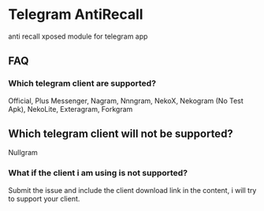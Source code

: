 # Telegram AntiRecall
anti recall xposed module for telegram app

## FAQ

### Which telegram client are supported?
Official, Plus Messenger, Nagram, Nnngram, NekoX, Nekogram (No Test Apk), NekoLite, Exteragram, Forkgram

## Which telegram client will not be supported?
Nullgram

### What if the client i am using is not supported?
Submit the issue and include the client download link in the content, i will try to support your client.
